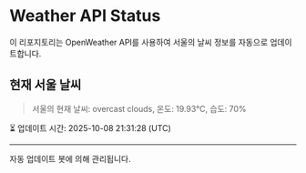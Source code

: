 
# Weather API Status

이 리포지토리는 OpenWeather API를 사용하여 서울의 날씨 정보를 자동으로 업데이트합니다.

## 현재 서울 날씨
> 서울의 현재 날씨: overcast clouds, 온도: 19.93°C, 습도: 70%

⏳ 업데이트 시간: 2025-10-08 21:31:28 (UTC)

---
자동 업데이트 봇에 의해 관리됩니다.

